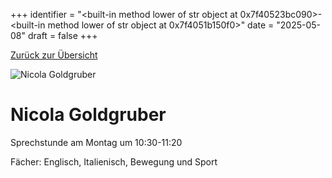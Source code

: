 
+++
identifier = "<built-in method lower of str object at 0x7f40523bc090>-<built-in method lower of str object at 0x7f4051b150f0>"
date = "2025-05-08"
draft = false
+++

 [Zurück zur Übersicht](/schule/personen/)

<div class="row">
<div class="column">
<img src="/images/personal/Goldgruber.jpg" alt="Nicola Goldgruber"> 
</div>
<div class="column">

# Nicola Goldgruber

Sprechstunde am Montag um 10:30-11:20

Fächer: Englisch,  Italienisch,  Bewegung und Sport













</div>
</div> 

